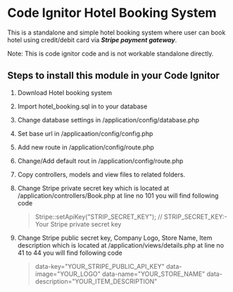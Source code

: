 # Code Ignitor Hotel Booking System

This is a standalone and simple hotel booking system where user can book hotel using credit/debit card via ***Stripe payment gateway***.

Note: This is code ignitor code and is not workable standalone directly. 

## Steps to install this module in your Code Ignitor ##

1. Download Hotel booking system 
2. Import hotel_booking.sql in to your database
3. Change database settings in /application/config/database.php
4. Set base url in /applicaation/config/config.php
5. Add new route in /application/config/route.php
6. Change/Add default rout in /application/config/route.php
7. Copy controllers, models and view files to related folders.
8. Change Stripe private secret key which is located at /application/controllers/Book.php at line no 101 you will find following code 
	
	>Stripe::setApiKey("STRIP_SECRET_KEY"); // STRIP_SECRET_KEY:- Your Stripe private secret key

9. Change Stripe public secret key, Company Logo, Store Name, Item description  which is located at /application/views/details.php at line no 41 to 44 you will find following code
	
	>data-key="YOUR_STRIPE_PUBLIC_API_KEY" 
	>data-image="YOUR_LOGO" 
 	>data-name="YOUR_STORE_NAME" 
	>data-description="YOUR_ITEM_DESCRIPTION"
 	